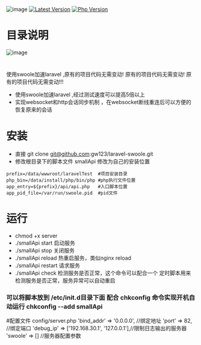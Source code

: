![image](https://github.com/gw123/laravel-swoole/blob/master/smallApi.png?raw=true)
[![Latest Version](https://img.shields.io/badge/unstable-v1.0-yellow.svg?maxAge=2592000)]()
[![Php Version](https://img.shields.io/badge/php-%3E=7.0-brightgreen.svg?maxAge=2592000)]()
# 目录说明
![image](https://github.com/gw123/laravel-swoole/blob/master/%E6%A1%86%E6%9E%B6%E8%AF%B4%E6%98%8E%E5%9B%BE.png?raw=true)

# 
使用swoole加速laravel ,原有的项目代码无需变动! 原有的项目代码无需变动! 原有的项目代码无需变动!!!

- 使用swoole加速laravel ,经过测试速度可以提高5倍以上
- 实现websocket和http会话同步机制 ，在websocket断线重连后可以方便的恢复原来的会话

# 安装 
- 直接 git clone git@github.com:gw123/laravel-swoole.git
- 修改根目录下的脚本文件 smallApi 修改为自己的安装位置
```
prefix=/data/wwwroot/laravelTest  #项目安装目录
php_bin=/data/install/php/bin/php #php执行文件位置
app_entry=${prefix}/api/api.php   #入口脚本位置
app_pid_file=/var/run/swoole.pid  #pid文件
```
# 运行
- chmod +x server
- ./smallApi start 启动服务
- ./smallApi stop 关闭服务
- ./smallApi reload 热重启服务，类似nginx reload
- ./smallApi restart 请求服务
- ./smallApi check 检测服务是否正常，这个命令可以配合一个 定时脚本用来检测服务是否正常，服务异常可以自动重启

### 可以将脚本放到 /etc/init.d目录下面 配合 chkconfig  命令实现开机自动运行 chkconfig --add smallApi

#配置文件
config/server.php
    'bind_addr' => '0.0.0.0',  //绑定地址
    'port' => 82,              //绑定端口
    'debug_ip' => ['192.168.30.1', '127.0.0.1'],//限制日志输出的服务器
    'swoole' => []             //服务器配置参数
